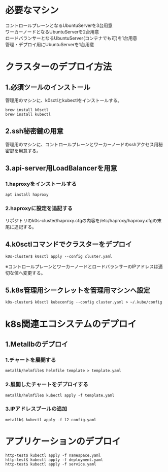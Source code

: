 # 必要なマシン
コントロールプレーンとなるUbuntuServerを3台用意  
ワーカーノードとなるUbuntuServerを2台用意  
ロードバランサーとなるUbuntuServer(コンテナでも可)を1台用意  
管理・デプロイ用にUbuntuServerを1台用意 

# クラスターのデプロイ方法
## 1.必須ツールのインストール
管理用のマシンに、k0sctlとkubectlをインストールする。  
```
brew install k0sctl
brew install kubectl
```

## 2.ssh秘密鍵の用意
管理用のマシンに、コントロールプレーンとワーカーノードのsshアクセス用秘密鍵を用意する。  

## 3.api-server用LoadBalancerを用意
### 1.haproxyをインストールする
```
apt install haproxy
```
### 2.haproxyに設定を追記する
リポジトリのk0s-cluster/haproxy.cfgの内容を/etc/haproxy/haproxy.cfgの末尾に追記する。  

## 4.k0sctlコマンドでクラスターをデプロイ
```
k0s-cluster$ k0sctl apply --config cluster.yaml
```
※コントロールプレーンとワーカーノードとロードバランサーのIPアドレスは適切な値へ変更する。  

## 5.k8s管理用シークレットを管理用マシンへ設定
```
k0s-cluster$ k0sctl kubeconfig --config cluster.yaml > ~/.kube/config
```

# k8s関連エコシステムのデプロイ

## 1.Metallbのデプロイ
### 1.チャートを展開する
```
metallb/helmfile$ helmfile template > template.yaml
```
### 2.展開したチャートをデプロイする
```
metallb/helmfile$ kubectl apply -f template.yaml
```
### 3.IPアドレスプールの追加
```
metallb$ kubectl apply -f l2-config.yaml
```

# アプリケーションのデプロイ
```
http-test$ kubectl apply -f namespace.yaml
http-test$ kubectl apply -f deployment.yaml
http-test$ kubectl apply -f service.yaml
```
